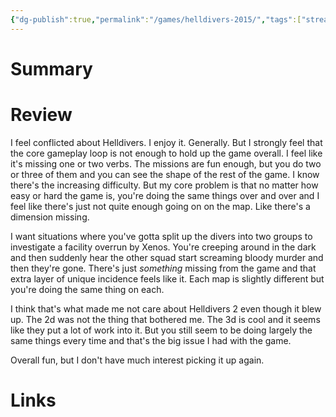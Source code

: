 ```yaml
---
{"dg-publish":true,"permalink":"/games/helldivers-2015/","tags":["streamed"],"created":"2024-07-23","updated":"2024-07-25"}
---
```



# Summary

# Review

I feel conflicted about Helldivers. I enjoy it. Generally. But I strongly feel that the core gameplay loop is not enough to hold up the game overall. I feel like it's missing one or two verbs. The missions are fun enough, but you do two or three of them and you can see the shape of the rest of the game. I know there's the increasing difficulty. But my core problem is that no matter how easy or hard the game is, you're doing the same things over and over and I feel like there's just not quite enough going on on the map. Like there's a dimension missing.

I want situations where you've gotta split up the divers into two groups to investigate a facility overrun by Xenos. You're creeping around in the dark and then suddenly hear the other squad start screaming bloody murder and then they're gone. There's just *something* missing from the game and that extra layer of unique incidence feels like it. Each map is slightly different but you're doing the same thing on each.

I think that's what made me not care about Helldivers 2 even though it blew up. The 2d was not the thing that bothered me. The 3d is cool and it seems like they put a lot of work into it. But you still seem to be doing largely the same things every time and that's the big issue I had with the game.

Overall fun, but I don't have much interest picking it up again.

# Links
